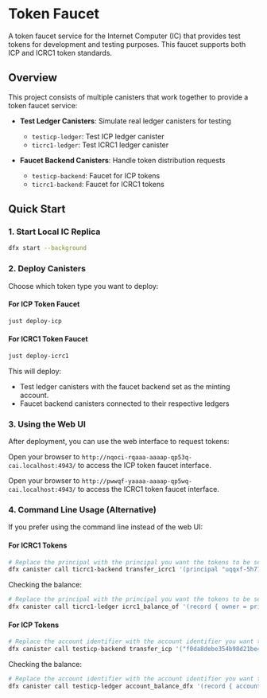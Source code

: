 # Token Faucet

A token faucet service for the Internet Computer (IC) that provides test tokens for development and testing purposes. This faucet supports both ICP and ICRC1 token standards.

## Overview

This project consists of multiple canisters that work together to provide a token faucet service:

- **Test Ledger Canisters**: Simulate real ledger canisters for testing
  - `testicp-ledger`: Test ICP ledger canister
  - `ticrc1-ledger`: Test ICRC1 ledger canister

- **Faucet Backend Canisters**: Handle token distribution requests
  - `testicp-backend`: Faucet for ICP tokens
  - `ticrc1-backend`: Faucet for ICRC1 tokens

## Quick Start

### 1. Start Local IC Replica

```bash
dfx start --background
```

### 2. Deploy Canisters

Choose which token type you want to deploy:

#### For ICP Token Faucet
```bash
just deploy-icp
```

#### For ICRC1 Token Faucet  
```bash
just deploy-icrc1
```

This will deploy:
- Test ledger canisters with the faucet backend set as the minting account.
- Faucet backend canisters connected to their respective ledgers

### 3. Using the Web UI

After deployment, you can use the web interface to request tokens:

Open your browser to `http://nqoci-rqaaa-aaaap-qp53q-cai.localhost:4943/` to access the ICP token faucet interface.

Open your browser to `http://pwwqf-yaaaa-aaaap-qp5wq-cai.localhost:4943/` to access the ICRC1 token faucet interface.

### 4. Command Line Usage (Alternative)

If you prefer using the command line instead of the web UI:

#### For ICRC1 Tokens

```bash
# Replace the principal with the principal you want the tokens to be sent to.
dfx canister call ticrc1-backend transfer_icrc1 '(principal "uqqxf-5h777-77774-qaaaa-cai")'
```

Checking the balance:

```bash
# Replace the principal with the principal you want the tokens to be sent to.
dfx canister call ticrc1-ledger icrc1_balance_of '(record { owner = principal "uqqxf-5h777-77774-qaaaa-cai"})'
```

#### For ICP Tokens

```bash
# Replace the account identifier with the account identifier you want the tokens to be sent to.
dfx canister call testicp-backend transfer_icp '("f0da8debe354b98d21be4fe41f0d5fbe403763f22cc6f6b6850cc390d8b33e77")'
```

Checking the balance:

```bash
# Replace the account identifier with the account identifier you want the tokens to be sent to.
dfx canister call testicp-ledger account_balance_dfx '(record { account = "f0da8debe354b98d21be4fe41f0d5fbe403763f22cc6f6b6850cc390d8b33e77"})'
```
